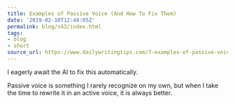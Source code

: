 ```yaml
---
title: Examples of Passive Voice (And How To Fix Them)
date: '2019-02-10T12:48:05Z'
permalink: blog/s43/index.html
tags:
- blog
- short
source_url: https://www.dailywritingtips.com/7-examples-of-passive-voice/
---
```


I eagerly await the AI to fix this automatically. 

Passive voice is something I rarely recognize on my own, but when I take the time to rewrite it in an active voice, it is always better.
